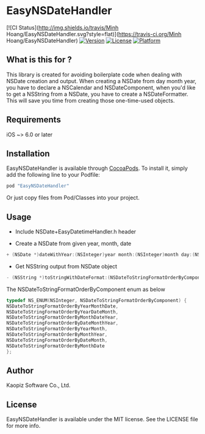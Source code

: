 # EasyNSDateHandler

[![CI Status](http://img.shields.io/travis/Minh Hoang/EasyNSDateHandler.svg?style=flat)](https://travis-ci.org/Minh Hoang/EasyNSDateHandler)
[![Version](https://img.shields.io/cocoapods/v/EasyNSDateHandler.svg?style=flat)](http://cocoapods.org/pods/EasyNSDateHandler)
[![License](https://img.shields.io/cocoapods/l/EasyNSDateHandler.svg?style=flat)](http://cocoapods.org/pods/EasyNSDateHandler)
[![Platform](https://img.shields.io/cocoapods/p/EasyNSDateHandler.svg?style=flat)](http://cocoapods.org/pods/EasyNSDateHandler)

## What is this for ?

This library is created for avoiding boilerplate code when dealing with NSDate creation and output.
When creating a NSDate from day month year, you have to declare a NSCalendar and NSDateComponent, when you'd like to get a NSString from a NSDate, you have to create a NSDateFormatter. This will save you time from creating those one-time-used objects.

## Requirements

iOS ~> 6.0 or later

## Installation

EasyNSDateHandler is available through [CocoaPods](http://cocoapods.org). To install
it, simply add the following line to your Podfile:

```ruby
pod "EasyNSDateHandler"
```

Or just copy files from Pod/Classes into your project.

## Usage

* Include NSDate+EasyDatetimeHandler.h header

* Create a NSDate from given year, month, date

```objective-c
+ (NSDate *)dateWithYear:(NSInteger)year month:(NSInteger)month day:(NSInteger)day;
```

* Get NSString output from NSDate object

```objective-c
- (NSString *)toStringWithDateFormat:(NSDateToStringFormatOrderByComponent)format dateComponentSeparator:(NSString *)separator;
```

The NSDateToStringFormatOrderByComponent enum as below
```objective-c
typedef NS_ENUM(NSInteger, NSDateToStringFormatOrderByComponent) {
NSDateToStringFormatOrderByYearMonthDate,
NSDateToStringFormatOrderByYearDateMonth,
NSDateToStringFormatOrderByMonthDateYear,
NSDateToStringFormatOrderByDateMonthYear,
NSDateToStringFormatOrderByYearMonth,
NSDateToStringFormatOrderByMonthYear,
NSDateToStringFormatOrderByDateMonth,
NSDateToStringFormatOrderByMonthDate
};
```

## Author

Kaopiz Software Co., Ltd.

## License

EasyNSDateHandler is available under the MIT license. See the LICENSE file for more info.
